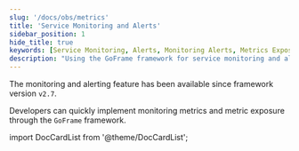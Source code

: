```yaml
---
slug: '/docs/obs/metrics'
title: 'Service Monitoring and Alerts'
sidebar_position: 1
hide_title: true
keywords: [Service Monitoring, Alerts, Monitoring Alerts, Metrics Exposure, GoFrame, GoFrame Framework, Monitoring Metrics, Developers, Version 2.7, Framework Features]
description: "Using the GoFrame framework for service monitoring and alerts, from version 2.7 onwards, developers can quickly implement monitoring metrics and their exposure, facilitating comprehensive system monitoring and timely warnings."
---
```


The monitoring and alerting feature has been available since framework version `v2.7`.

Developers can quickly implement monitoring metrics and metric exposure through the `GoFrame` framework.

import DocCardList from '@theme/DocCardList';

<DocCardList />